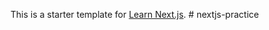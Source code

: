 This is a starter template for [Learn Next.js](https://nextjs.org/learn).
#   n e x t j s - p r a c t i c e  
 